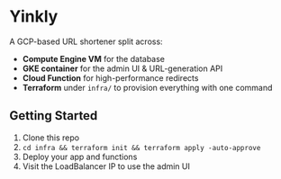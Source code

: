 # Yinkly

A GCP-based URL shortener split across:
- **Compute Engine VM** for the database  
- **GKE container** for the admin UI & URL-generation API  
- **Cloud Function** for high-performance redirects  
- **Terraform** under `infra/` to provision everything with one command

## Getting Started

1. Clone this repo  
2. `cd infra && terraform init && terraform apply -auto-approve`  
3. Deploy your app and functions  
4. Visit the LoadBalancer IP to use the admin UI  

